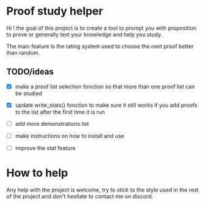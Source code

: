 # Proof study helper

Hi ! the goal of this project is to create a tool to prompt you with proposition to prove or generally test your knowledge and help you study.

The main feature is the rating system used to choose the next proof better than random.

## TODO/ideas

- [X] make a proof list selection fonction so that more than one proof list can be studied
- [X] update write_stats() fonction to make sure it still works if you add proofs to the list after the first time it is run
- [ ] add more demonstrations list
- [ ] make instructions on how to install and use
- [ ] improve the stat feature


# How to help

Any help with the project is welcome, try to stick to the style used in the rest of the project and don't hesitate to contact me on discord.
